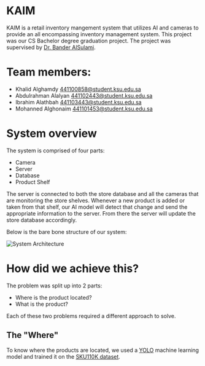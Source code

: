 # KAIM
KAIM is a retail inventory mangement system that utilizes AI and cameras to provide an all encompassing inventory management system. This project was our CS Bachelor degree graduation project. The project was supervised by [Dr. Bander AlSulami](https://sa.linkedin.com/in/bander-alsulami-ph-d-6011a8a).

# Team members: 
  - Khalid Alghamdy 441100858@student.ksu.edu.sa
  - Abdulrahman Alalyan 441102443@student.ksu.edu.sa
  - Ibrahim Alathbah 441103443@student.ksu.edu.sa
  - Mohanned Alghonaim 441101453@student.ksu.edu.sa



# System overview
The system is comprised of four parts: 
  - Camera
  - Server
  - Database
  - Product Shelf

The server is connected to both the store database and all the cameras that are monitoring the store shelves. Whenever a new product is added or taken from that shelf, our AI model will detect that change and send the appropriate information to the server. From there the server will update the store database accordingly.

Below is the bare bone structure of our system: 

![System Architecture](https://github.com/Kalal0/Retail-Smart-Inventory-Management-based-on-Real-time-Analytics/assets/109832303/34991126-093d-4dfb-ada0-0eeaea5a197e)

# How did we achieve this?
The problem was split up into 2 parts:
  - Where is the product located?
  - What is the product?

Each of these two problems required a different approach to solve. 

## The "Where"
  To know where the products are located, we used a [YOLO](https://github.com/ultralytics/ultralytics) machine learning model and trained it on the [SKU110K dataset](https://github.com/eg4000/SKU110K_CVPR19).

    

